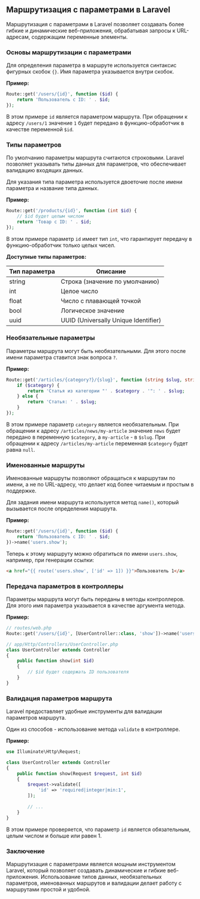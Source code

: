 ## Маршрутизация с параметрами в Laravel

Маршрутизация с параметрами в Laravel позволяет создавать более гибкие и динамические веб-приложения, обрабатывая запросы к URL-адресам, содержащим переменные элементы. 

### Основы маршрутизации с параметрами

Для определения параметра в маршруте используется синтаксис фигурных скобок `{}`. Имя параметра указывается внутри скобок.

**Пример:**

```php
Route::get('/users/{id}', function ($id) {
    return 'Пользователь с ID: ' . $id;
});
```

В этом примере `id` является параметром маршрута. При обращении к адресу `/users/1` значение `1` будет передано в функцию-обработчик в качестве переменной `$id`.

### Типы параметров

По умолчанию параметры маршрута считаются строковыми. Laravel позволяет указывать типы данных для параметров, что обеспечивает валидацию входящих данных.

Для указания типа параметра используется двоеточие после имени параметра и название типа данных.

**Пример:**

```php
Route::get('/products/{id}', function (int $id) {
    // $id будет целым числом
    return 'Товар с ID: ' . $id;
});
```

В этом примере параметр `id` имеет тип `int`, что гарантирует передачу в функцию-обработчик только целых чисел.

**Доступные типы параметров:**

| Тип параметра | Описание |
|---|---|
| string | Строка (значение по умолчанию) |
| int | Целое число |
| float | Число с плавающей точкой |
| bool | Логическое значение |
| uuid | UUID (Universally Unique Identifier) |

### Необязательные параметры

Параметры маршрута могут быть необязательными. Для этого после имени параметра ставится знак вопроса `?`.

**Пример:**

```php
Route::get('/articles/{category?}/{slug}', function (string $slug, string $category = null) {
    if ($category) {
        return 'Статья из категории "' . $category . '": ' . $slug;
    } else {
        return 'Статья: ' . $slug;
    }
});
```

В этом примере параметр `category` является необязательным. При обращении к адресу `/articles/news/my-article` значение `news` будет передано в переменную `$category`, а `my-article` - в `$slug`. При обращении к адресу `/articles/my-article` переменная `$category` будет равна `null`.

### Именованные маршруты

Именованные маршруты позволяют обращаться к маршрутам по имени, а не по URL-адресу, что делает код более читаемым и простым в поддержке.

Для задания имени маршрута используется метод `name()`, который вызывается после определения маршрута.

**Пример:**

```php
Route::get('/users/{id}', function ($id) {
    return 'Пользователь с ID: ' . $id;
})->name('users.show');
```

Теперь к этому маршруту можно обратиться по имени `users.show`, например, при генерации ссылки:

```html
<a href="{{ route('users.show', ['id' => 1]) }}">Пользователь 1</a>
```

### Передача параметров в контроллеры

Параметры маршрута могут быть переданы в методы контроллеров. Для этого имя параметра указывается в качестве аргумента метода.

**Пример:**

```php
// routes/web.php
Route::get('/users/{id}', [UserController::class, 'show'])->name('users.show');

// app/Http/Controllers/UserController.php
class UserController extends Controller
{
    public function show(int $id)
    {
        // $id будет содержать ID пользователя
    }
}
```

### Валидация параметров маршрута

Laravel предоставляет удобные инструменты для валидации параметров маршрута. 

Один из способов -  использование метода `validate` в контроллере.

**Пример:**

```php
use Illuminate\Http\Request;

class UserController extends Controller
{
    public function show(Request $request, int $id)
    {
        $request->validate([
            'id' => 'required|integer|min:1',
        ]);
        
        // ...
    }
}
```

В этом примере проверяется, что параметр `id` является обязательным, целым числом и больше или равен 1. 

### Заключение

Маршрутизация с параметрами является мощным инструментом Laravel, который позволяет создавать динамические и гибкие веб-приложения. Использование типов данных, необязательных параметров, именованных маршрутов и валидации делает работу с маршрутами простой и удобной.
